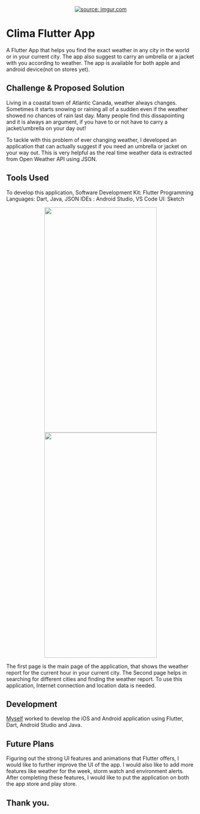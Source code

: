 
 <p align="center">
    <a href="https://imgur.com/MiPgm50"><img src="https://i.imgur.com/MiPgm50.gif" title="source: imgur.com" /></a>
 
# Clima Flutter App
A Flutter App that helps you find the exact weather in any city in the world or in your current city. The app also suggest to carry an umbrella or a jacket with you according to weather. The app is available for both apple and android device(not on stores yet).

## Challenge & Proposed Solution
Living in a coastal town of Atlantic Canada, weather always changes. Sometimes it starts snowing or raining all of a sudden even if the weather showed no chances of rain last day. Many people find this dissapointing and it is always an argument, if you have to or not have to carry a jacket/umbrella on your day out!

To tackle with this problem of ever changing weather, I developed an application that can actually suggest if you need an umbrella or jacket on your way out. This is very helpful as the real time weather data is extracted from Open Weather API using JSON.

## Tools Used
To develop this application, 
Software Development Kit: Flutter
Programming Languages: Dart, Java, JSON
IDEs : Android Studio, VS Code
UI: Sketch

 <p align="center">
    <img src="https://i.imgur.com/rPj71zx.jpg" width="300", height= "600"/>
    <img src="https://i.imgur.com/hMG0y00.png" width="300", height= "600"/>

The first page is the main page of the application, that shows the weather report for the current hour in your current city. The Second page helps in searching for different cities and finding the weather report. To use this application, Internet connection and location data is needed.

## Development
[Myself](https://github.com/Apurv-T) worked to develop the iOS and Android application using Flutter, Dart, Android Studio and Java.


## Future Plans
Figuring out the strong UI features and animations that Flutter offers, I would like to further improve the UI of the app. I would also like to add more features like weather for the week, storm watch and environment alerts. After completing these features, I would like to put the application on both the app store and play store.

## Thank you.
